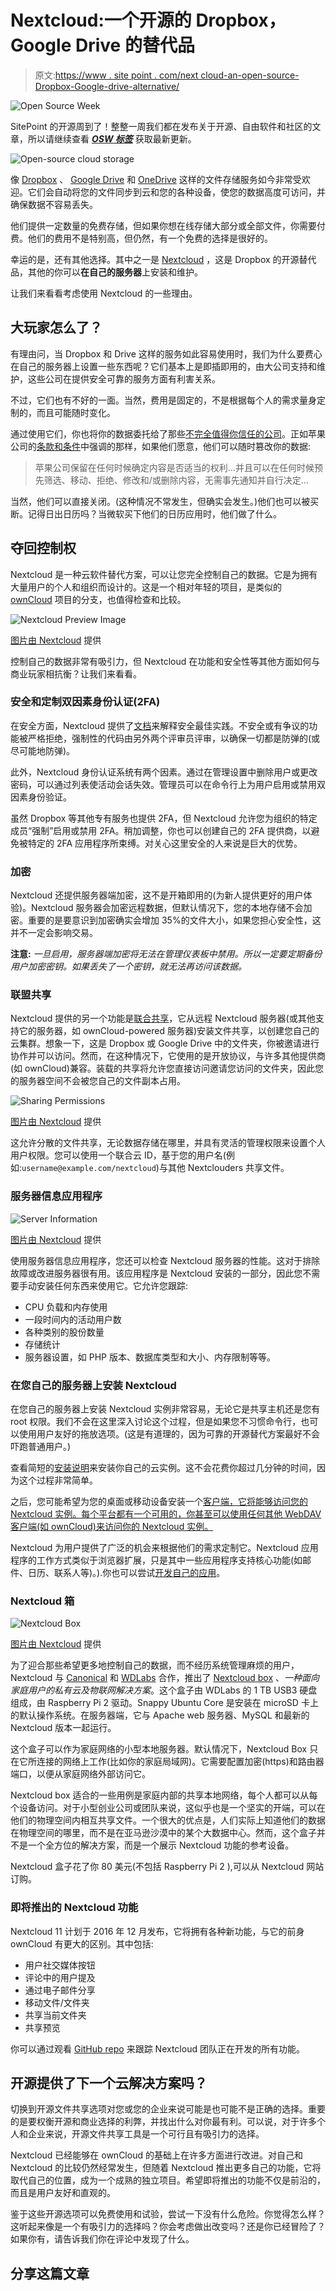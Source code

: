 # Nextcloud:一个开源的 Dropbox，Google Drive 的替代品

> 原文:[https://www . site point . com/next cloud-an-open-source-Dropbox-Google-drive-alternative/](https://www.sitepoint.com/nextcloud-an-open-source-dropbox-google-drive-alternative/)

![Open Source Week](../Images/31a22f613e5e7d0c22f753b2e51b5549.png)

SitePoint 的开源周到了！整整一周我们都在发布关于开源、自由软件和社区的文章，所以请继续查看 ***[OSW 标签](https://www.sitepoint.com/blog/)*** 获取最新更新。

![Open-source cloud storage](../Images/9cb900c2e24908cb49f6a277837f0302.png)

像 [Dropbox](https://www.dropbox.com) 、 [Google Drive](https://www.google.com.au/drive/) 和 [OneDrive](https://onedrive.live.com) 这样的文件存储服务如今非常受欢迎。它们会自动将您的文件同步到云和您的各种设备，使您的数据高度可访问，并确保数据不容易丢失。

他们提供一定数量的免费存储，但如果你想在线存储大部分或全部文件，你需要付费。他们的费用不是特别高，但仍然，有一个免费的选择是很好的。

幸运的是，还有其他选择。其中之一是 [Nextcloud](https://nextcloud.com/) ，这是 Dropbox 的开源替代品，其他的你可以**在自己的服务器**上安装和维护。

让我们来看看考虑使用 Nextcloud 的一些理由。

## 大玩家怎么了？

有理由问，当 Dropbox 和 Drive 这样的服务如此容易使用时，我们为什么要费心在自己的服务器上设置一些东西呢？它们基本上是即插即用的，由大公司支持和维护，这些公司在提供安全可靠的服务方面有利害关系。

不过，它们也有不好的一面。当然，费用是固定的，不是根据每个人的需求量身定制的，而且可能随时变化。

通过使用它们，你也将你的数据委托给了那些[不完全值得你信任的公司](http://applehelpwriter.com/2016/07/28/revealing-dropboxs-dirty-little-security-hack/)。正如苹果公司的[条款和条件](http://www.apple.com/legal/internet-services/icloud/en/terms.html)中强调的那样，如果他们愿意，他们可以随时篡改你的数据:

> 苹果公司保留在任何时候确定内容是否适当的权利…并且可以在任何时候预先筛选、移动、拒绝、修改和/或删除内容，无需事先通知并自行决定…

当然，他们可以直接关闭。(这种情况不常发生，但确实会发生。)他们也可以被买断。记得日出日历吗？当微软买下他们的日历应用时，他们做了什么。

## 夺回控制权

Nextcloud 是一种云软件替代方案，可以让您完全控制自己的数据。它是为拥有大量用户的个人和组织而设计的。这是一个相对年轻的项目，是类似的 [ownCloud](https://owncloud.org/) 项目的分支，也值得检查和比较。

![Nextcloud Preview Image](../Images/75cd9478b43e57bc5af91cab057ae022.png)

[图片由 Nextcloud](https://nextcloud.com/wp-content/themes/next/assets/img/features/serverwebui.png?x16328) 提供

控制自己的数据非常有吸引力，但 Nextcloud 在功能和安全性等其他方面如何与商业玩家相抗衡？让我们来看看。

### 安全和定制双因素身份认证(2FA)

在安全方面，Nextcloud 提供了[文档](https://nextcloud.com/security/)来解释安全最佳实践。不安全或有争议的功能被严格拒绝，强制性的代码由另外两个评审员评审，以确保一切都是防弹的(或尽可能地防弹)。

此外，Nextcloud 身份认证系统有两个因素。通过在管理设置中删除用户或更改密码，可以通过列表使活动会话失效。管理员可以在命令行上为用户启用或禁用双因素身份验证。

虽然 Dropbox 等其他专有服务也提供 2FA，但 Nextcloud 允许您为组织的特定成员“强制”启用或禁用 2FA。稍加调整，你也可以创建自己的 2FA 提供商，以避免被特定的 2FA 应用程序所束缚。对关心这里安全的人来说是巨大的优势。

### 加密

Nextcloud 还提供服务器端加密，这不是开箱即用的(为新人提供更好的用户体验)。Nextcloud 服务器会加密远程数据，但默认情况下，您的本地存储不会加密。重要的是要意识到加密确实会增加 35%的文件大小，如果您担心安全性，这并不一定会影响交易。

**注意:** *一旦启用，服务器端加密将无法在管理仪表板中禁用。所以一定要定期备份用户加密密钥。如果丢失了一个密钥，就无法再访问该数据。*

### 联盟共享

Nextcloud 提供的另一个功能是[联合共享](https://nextcloud.com/federation/)，它从远程 Nextcloud 服务器(或其他支持它的服务器，如 ownCloud-powered 服务器)安装文件共享，以创建您自己的云集群。想象一下，这是 Dropbox 或 Google Drive 中的文件夹，你被邀请进行协作并可以访问。然而，在这种情况下，它使用的是开放协议，与许多其他提供商(如 ownCloud)兼容。装载的共享将允许您直接访问邀请您访问的文件夹，因此您的服务器空间不会被您自己的文件副本占用。

![Sharing Permissions](../Images/66bcba29fef8222057a9b5ec72931633.png)

[图片由 Nextcloud](https://nextcloud.com/wp-content/themes/next/assets/img/features/sharing_admin.png?x16328) 提供

这允许分散的文件共享，无论数据存储在哪里，并具有灵活的管理权限来设置个人用户权限。您可以使用一个联合云 ID，基于您的用户名(例如:`username@example.com/nextcloud`)与其他 Nextclouders 共享文件。

### 服务器信息应用程序

![Server Information](../Images/fffc05c257771682712002627251f2ea.png)

[图片由 Nextcloud](https://nextcloud.com/wp-content/themes/next/assets/img/features/monitoring.png?x16328) 提供

使用服务器信息应用程序，您还可以检查 Nextcloud 服务器的性能。这对于排除故障或改进服务器很有用。该应用程序是 Nextcloud 安装的一部分，因此您不需要手动安装任何东西来使用它。它允许您跟踪:

*   CPU 负载和内存使用
*   一段时间内的活动用户数
*   各种类别的股份数量
*   存储统计
*   服务器设置，如 PHP 版本、数据库类型和大小、内存限制等等。

### 在您自己的服务器上安装 Nextcloud

在您自己的服务器上安装 Nextcloud 实例非常容易，无论它是共享主机还是您有 root 权限。我们不会在这里深入讨论这个过程，但是如果您不习惯命令行，也可以使用用户友好的拖放选项。(这是有道理的，因为可靠的开源替代方案最好不会吓跑普通用户。)

查看简短的[安装说明](https://nextcloud.com/install)来安装你自己的云实例。这不会花费你超过几分钟的时间，因为这个过程非常简单。

之后，您可能希望为您的桌面或移动设备安装一个[客户端，它将能够访问您的 Nextcloud 实例。每个平台都有一个可用的，你甚至可以使用任何其他 WebDAV 客户端(如 ownCloud)来访问你的 Nextcloud 实例。](https://nextcloud.com/install/#install-clients)

Nextcloud 为用户提供了广泛的机会来根据他们的需求定制它。Nextcloud 应用程序的工作方式类似于浏览器扩展，只是其中一些应用程序支持核心功能(如邮件、日历、联系人等)。).你也可以尝试[开发自己的应用](https://docs.nextcloud.com/server/10/developer_manual/app/index.html)。

### Nextcloud 箱

![Nextcloud Box](../Images/292c164399aaa27ca4d064ee7c0c1c3f.png)

[图片由 Nextcloud](https://nextcloud.com/wp-content/themes/next/assets/img/box/box-perspective.png?x16328) 提供

为了迎合那些希望更多地控制自己的数据，而不经历系统管理麻烦的用户，Nextcloud 与 [Canonical](http://www.canonical.com/) 和 [WDLabs](http://wdlabs.wd.com/) 合作，推出了 [Nextcloud box](https://nextcloud.com/box/) 、*一种面向家庭用户的私有云及物联网解决方案*。这个盒子由 WDLabs 的 1 TB USB3 硬盘组成，由 Raspberry Pi 2 驱动。Snappy Ubuntu Core 是安装在 microSD 卡上的默认操作系统。在服务器端，它与 Apache web 服务器、MySQL 和最新的 Nextcloud 版本一起运行。

这个盒子可以作为家庭网络的小型本地服务器。默认情况下，Nextcloud Box 只在它所连接的网络上工作(比如你的家庭局域网)。它需要配置加密(https)和路由器端口，以便从家庭网络外部访问它。

Nextcloud box 适合的一些用例是家庭内部的共享本地网络，每个人都可以从每个设备访问。对于小型创业公司或团队来说，这似乎也是一个坚实的开端，可以在他们的物理空间内相互共享文件。一个很大的优点是，人们实际上知道他们的数据在物理空间的哪里，而不是在亚马逊沙漠中的某个大数据中心。然而，这个盒子并不是一个全方位的解决方案，而是一个展示 Nextcloud 功能的参考设备。

Nextcloud 盒子花了你 80 美元(不包括 Raspberry Pi 2 ),可以从 Nextcloud 网站订购。

### 即将推出的 Nextcloud 功能

Nextcloud 11 计划于 2016 年 12 月发布，它将拥有各种新功能，与它的前身 ownCloud 有更大的区别。其中包括:

*   用户社交媒体按钮
*   评论中的用户提及
*   通过电子邮件分享
*   移动文件/文件夹
*   共享当前文件夹
*   共享预览

你可以通过观看 [GitHub repo](https://github.com/nextcloud/server) 来跟踪 Nextcloud 团队正在开发的所有功能。

## 开源提供了下一个云解决方案吗？

切换到开源文件共享选项对您或您的企业来说可能是也可能不是正确的选择。重要的是要权衡开源和商业选择的利弊，并找出什么对你最有利。可以说，对于许多个人和企业来说，开源文件共享工具是一个可行且有吸引力的选择。

Nextcloud 已经能够在 ownCloud 的基础上在许多方面进行改进。对自己和 Nextcloud 的比较仍然经常发生，但随着 Nextcloud 推出更多自己的功能，它将取代自己的位置，成为一个成熟的独立项目。希望即将推出的功能不仅是前沿的，而且是用户友好和直观的。

鉴于这些开源选项可以免费使用和试验，尝试一下没有什么危险。你觉得怎么样？这听起来像是一个有吸引力的选择吗？你会考虑做出改变吗？还是你已经冒险了？如果你有，请告诉我们你在评论中发现了什么。

## 分享这篇文章
